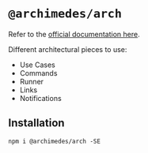 # `@archimedes/arch`

Refer to the [official documentation here](https://www.archimedesfw.io/docs/js/arch).

Different architectural pieces to use:

-   Use Cases
-   Commands
-   Runner
-   Links
-   Notifications

## Installation

`npm i @archimedes/arch -SE`
